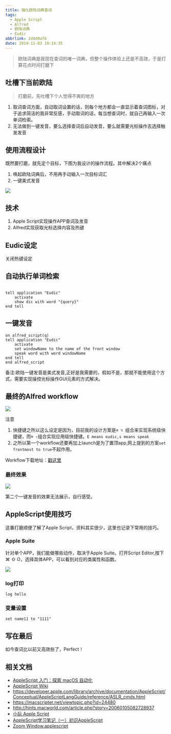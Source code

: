 ```yaml
---
title: 强化欧陆词典查词
tags:
  - Apple Script
  - Alfred
  - 欧陆词典
  - Eudic
abbrlink: 2d4d9af6
date: 2019-11-03 19:14:35
---
```

> 欧陆词典是我现在查词的唯一词典，但整个操作体验上还是不高效，于是打算花点时间打磨下

## 吐槽下当前欧陆

> 打磨前，先吐槽下个人觉得不爽的地方

1. 取词查词方面，自动取词设置的话，则每个地方都会一直显示着查词图标，对于追求简洁的我非常反感，手动取词的话，每当想查词时，就自己再输入一次单词检索。
2. 无法做到一键发音，要么选择查词后自动发音，要么就需要光标操作去选择触发发音

## 使用流程设计

既然要打磨，就先定个目标，下图为我设计的操作流程。其中解决2个痛点

1. 唤起欧陆词典后，不用再手动输入一次目标词汇
2. 一键美式发音

![](http://static.1991421.cn/2019-11-03-eudic.png)

## 技术
1. Apple Script实现操作APP查词及发音
2. Alfred实现获取光标选择内容及热键

## Eudic设定
关闭热键设定

## 自动执行单词检索

```applescript

tell application "Eudic"
	activate
	show dic with word "{query}"
end tell
```

## 一键发音

```applescript
on alfred_script(q)
tell application "Eudic"
	activate
	set windowName to the name of the front window
	speak word with word windowName
end tell
end alfred_script
```

备注:欧陆一键发音是美式发音,正好是我需要的，假如不是，那就不能使用这个方式，需要实现操控光标操作GUI元素的方式解决。


## 最终的Alfred workflow

![](http://static.1991421.cn/2019-11-03-110030.png)

注意

1.  快捷键之所以这么设定是因为，目前我的设计方案是`⌘ ⌥ `组合来实现系统级快捷键，而`⌘ ⇧`组合实现应用级快捷键。`E means eudic,s means speak`
2. 之所以第一个workflow还要再加上launch是为了置顶app,网上提到的方案`set frontmost to true`不起作用。

Workflow下载地址：[戳这里](https://github.com/alanhg/alfred-workflows/tree/master/eudic-tools)

### 最终效果
![](http://static.1991421.cn/2019-11-03-auto%20search%20by%20selection.gif)

第二个一键发音的效果无法展示，自行感受。

## AppleScript使用技巧

这番打磨顺便了解了Apple Script，资料其实很少，这里也记录下常用的技巧。

### Apple Suite
针对单个APP，我们能做哪些动作，取决于Apple Suite。打开Script Editor,按下⌘ ⇧ O，选择具体APP，可以看到对应的类属性和函数。

![](http://static.1991421.cn/2019-11-03-112459.png)

### log打印

```applescript
log hello
```
### 变量设置

```
set name11 to "1111"
```

## 写在最后
如今查词比以前又高效些了，Perfect！

## 相关文档

- [AppleScript 入门：探索 macOS 自动化](https://sspai.com/post/46912)
- [AppleScript Wiki](https://zh.wikipedia.org/zh-hans/AppleScript)
- https://developer.apple.com/library/archive/documentation/AppleScript/Conceptual/AppleScriptLangGuide/reference/ASLR_cmds.html
- https://macscripter.net/viewtopic.php?id=24480
- http://hints.macworld.com/article.php?story=20060105082728937
- [小玩 Apple Script
](https://medium.com/@forsil/%E5%B0%8F%E7%8E%A9-apple-script-24c5931ce311)
- [AppleScript学习笔记（一）初识AppleScript](https://blog.csdn.net/jymn_chen/article/details/19755895)
- [Zoom Window.applescript](https://github.com/wafflesnatcha/AppleScripts/blob/master/Windows/Zoom%20Window.applescript)